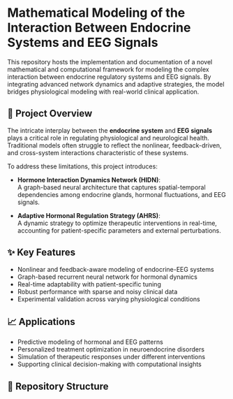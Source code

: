 # Mathematical Modeling of the Interaction Between Endocrine Systems and EEG Signals

This repository hosts the implementation and documentation of a novel mathematical and computational framework for modeling the complex interaction between endocrine regulatory systems and EEG signals. By integrating advanced network dynamics and adaptive strategies, the model bridges physiological modeling with real-world clinical application.

## 🧠 Project Overview

The intricate interplay between the **endocrine system** and **EEG signals** plays a critical role in regulating physiological and neurological health. Traditional models often struggle to reflect the nonlinear, feedback-driven, and cross-system interactions characteristic of these systems.

To address these limitations, this project introduces:

- **Hormone Interaction Dynamics Network (HIDN)**:  
  A graph-based neural architecture that captures spatial-temporal dependencies among endocrine glands, hormonal fluctuations, and EEG signals.

- **Adaptive Hormonal Regulation Strategy (AHRS)**:  
  A dynamic strategy to optimize therapeutic interventions in real-time, accounting for patient-specific parameters and external perturbations.

## ✨ Key Features

- Nonlinear and feedback-aware modeling of endocrine-EEG systems  
- Graph-based recurrent neural network for hormonal dynamics  
- Real-time adaptability with patient-specific tuning  
- Robust performance with sparse and noisy clinical data  
- Experimental validation across varying physiological conditions  

## 📈 Applications

- Predictive modeling of hormonal and EEG patterns  
- Personalized treatment optimization in neuroendocrine disorders  
- Simulation of therapeutic responses under different interventions  
- Supporting clinical decision-making with computational insights  

## 📁 Repository Structure


